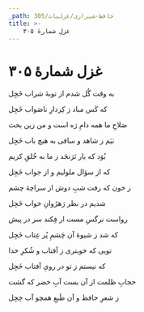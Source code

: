 ```yaml
---
_path: حافظ-شیرازی/غزلیات/305
title: >-
    غزل شمارهٔ ۳۰۵
---
```

# غزل شمارهٔ ۳۰۵

<div class="b" id="bn1"><div class="m1"><p>به وقت گُل شدم از توبهٔ شراب خَجِل</p></div>
<div class="m2"><p>که کَس مباد ز کِردارِ ناصَواب خَجِل</p></div></div>
<div class="b" id="bn2"><div class="m1"><p>صَلاحِ ما همه دامِ رَه است و من زین بحث</p></div>
<div class="m2"><p>نیَم ز شاهد و ساقی به هیچ باب خَجِل</p></div></div>
<div class="b" id="bn3"><div class="m1"><p>بُوَد که یار نَرَنجَد ز ما به خُلقِ کریم</p></div>
<div class="m2"><p>که از سؤال ملولیم و از جواب خَجِل</p></div></div>
<div class="b" id="bn4"><div class="m1"><p>ز خون که رفت شبِ دوش از سراچهٔ چشم</p></div>
<div class="m2"><p>شدیم در نظر رَهرُوانِ خواب خَجِل</p></div></div>
<div class="b" id="bn5"><div class="m1"><p>رواست نرگسِ مست ار فِکند سر در پیش</p></div>
<div class="m2"><p>که شد ز شیوهٔ آن چَشمِ پُر عِتاب خَجِل</p></div></div>
<div class="b" id="bn6"><div class="m1"><p>تویی که خوبتری ز آفتاب و شُکرِ خدا</p></div>
<div class="m2"><p>که نیستم ز تو در رویِ آفتاب خَجِل</p></div></div>
<div class="b" id="bn7"><div class="m1"><p>حجابِ ظلمت از آن بست آبِ خضر که گشت</p></div>
<div class="m2"><p>ز شعرِ حافظ و آن طَبعِ همچو آب خِجِل</p></div></div>
